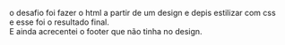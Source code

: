 o desafio foi fazer o html a partir de um design e depis estilizar com css
<br>
e esse foi o resultado final. 
<br>
E ainda acrecentei o footer que não tinha no design.

